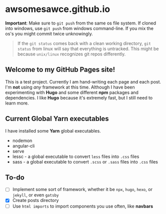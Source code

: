# awsomesawce.github.io

**Important**: Make sure to `git push` from the same os file system.  If cloned into windows, use `git push` from windows command-line.  If you mix the os's you might commit twice unknowingly.
> If the `git status` comes back with a clean working directory, `git status` from linux will say that everything is untracked.  This might be because `unix/linux` recognizes git repos differently.


## Welcome to my GitHub Pages site!

This is a test project.  Currently I am hand-writing each page and each post.  I'm **not** using *any* framework at this time.  Although I have been experimenting with **Hugo** and some different **npm** packages and dependencies.  I like **Hugo** because it's extremely fast, but I still need to learn more.  

## Current Global Yarn executables
I have installed some **Yarn** global executables.
* nodemon
* angular-cli
* serve
* lessc - a global executable to convert `less` files into `.css` files
* sass - a global executable to convert `.scss` or `.sass` files into `.css` files

## To-do

- [ ] Implement some sort of framework, whether it be `npx`, `hugo`, `hexo`, or `jekyll`, or even `gatsby`
- [x] Create posts directory
- [ ] Use `html imports` to import components you use often, like <b>navbars</b>
